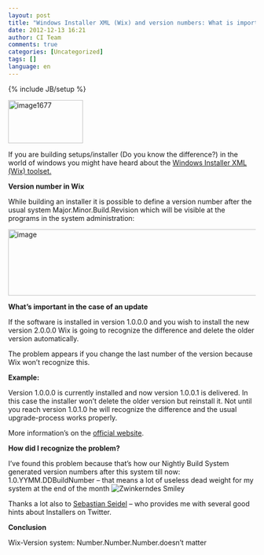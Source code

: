 ```yaml
---
layout: post
title: "Windows Installer XML (Wix) and version numbers: What is important and what isn’t"
date: 2012-12-13 16:21
author: CI Team
comments: true
categories: [Uncategorized]
tags: []
language: en
---
```

{% include JB/setup %}
<p><a href="{{BASE_PATH}}/assets/wp-images-en/image1677.png"><img style="background-image: none; border-bottom: 0px; border-left: 0px; padding-left: 0px; padding-right: 0px; display: inline; border-top: 0px; border-right: 0px; padding-top: 0px" title="image1677" border="0" alt="image1677" src="{{BASE_PATH}}/assets/wp-images-en/image1677_thumb.png" width="152" height="88" /></a></p>  
  <p>If you are building setups/installer (Do you know the difference?) in the world of windows you might have heard about the <a href="http://wix.sourceforge.net/">Windows Installer XML (Wix) toolset.</a></p>  <p><b>Version number in Wix</b></p>  
  <p>While building an installer it is possible to define a version number after the usual system Major.Minor.Build.Revision which will be visible at the programs in the system administration:</p>  <p><img style="background-image: none; border-bottom: 0px; border-left: 0px; padding-left: 0px; padding-right: 0px; border-top: 0px; border-right: 0px; padding-top: 0px" title="image" border="0" alt="image" src="{{BASE_PATH}}/assets/wp-images-de/image_thumb836.png" width="534" height="135" /></p>  <p><b>What’s important in the case of an update</b></p>  
  <p>If the software is installed in version 1.0.0.0 and you wish to install the new version 2.0.0.0 Wix is going to recognize the difference and delete the older version automatically. </p>  <p>The problem appears if you change the last number of the version because Wix won’t recognize this. </p>  <p><b>Example: </b></p>  <p>Version 1.0.0.0 is currently installed and now version 1.0.0.1 is delivered. In this case the installer won’t delete the older version but reinstall it. Not until you reach version 1.0.1.0 he will recognize the difference and the usual upgrade-process works properly. </p>  <p>More information’s on the <a href="http://wix.sourceforge.net/manual-wix3/major_upgrade.htm">official website</a>. </p>  <p><b>How did I recognize the problem?</b></p>  
  <p>I’ve found this problem because that’s how our Nightly Build System generated version numbers after this system till now: 1.0.YYMM.DDBuildNumber – that means a lot of useless dead weight for my system at the end of the month <img style="border-bottom-style: none; border-left-style: none; border-top-style: none; border-right-style: none" class="wlEmoticon wlEmoticon-winkingsmile" alt="Zwinkerndes Smiley" src="{{BASE_PATH}}/assets/wp-images-en/wlEmoticon-winkingsmile48.png" /></p>  <p>Thanks a lot also to <a href="https://twitter.com/Cayas_Software">Sebastian Seidel</a> – who provides me with several good hints about Installers on Twitter. </p>  <p><b>Conclusion</b></p>  
  <p>Wix-Version system: Number.Number.Number.doesn’t matter </p>
